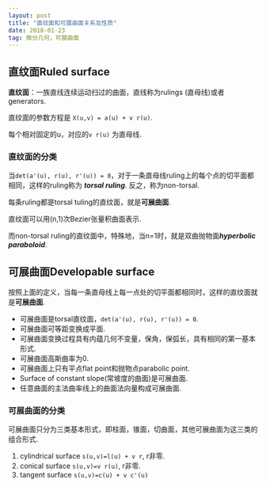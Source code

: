 ```yaml
---
layout: post
title: "直纹面和可展曲面关系及性质"
date: 2018-01-23
tag: 微分几何，可展曲面
---
```


## 直纹面Ruled surface ##

**直纹面**：一族直线连续运动扫过的曲面，直线称为rulings (直母线)或者generators.

直纹面的参数方程是 `X(u,v) = a(u) + v r(u)`.

每个相对固定的u，对应的`v r(u)` 为直母线.

### 直纹面的分类

当`det(a'(u), r(u), r'(u)) = 0`，对于一条直母线ruling上的每个点的切平面都相同，这样的ruling称为 ***torsal ruling***. 反之，称为non-torsal.

每条ruling都是torsal tuling的直纹面，就是**可展曲面**.

直纹面可以用(n,1)次Bezier张量积曲面表示.

而non-torsal ruling的直纹面中，特殊地，当n=1时，就是双曲抛物面***hyperbolic paraboloid***.



## 可展曲面Developable surface
按照上面的定义，当每一条直母线上每一点处的切平面都相同时，这样的直纹面就是**可展曲面**.

 - 可展曲面是torsal直纹面，`det(a'(u), r(u), r'(u)) = 0`.
 - 可展曲面可等距变换成平面.
 - 可展曲面变换过程具有内蕴几何不变量，保角，保弧长，具有相同的第一基本形式.
 - 可展曲面高斯曲率为0.
 - 可展曲面上只有平点flat point和抛物点parabolic point.
 - Surface of constant slope(常坡度的曲面)是可展曲面.
 - 任意曲面的主法曲率线上的曲面法向量构成可展曲面.


### 可展曲面的分类
可展曲面只分为三类基本形式，即柱面，锥面，切曲面，其他可展曲面为这三类的组合形式.

 1. cylindrical surface `s(u,v)=l(u) + v r`, r非零.
 2. conical surface `s(u,v)=v r(u)`, r非零.
 3. tangent surface `s(u,v)=c(u) + v c'(u)`
